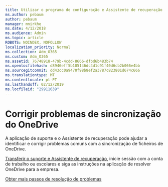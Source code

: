 ```yaml
---
title: Utilizar o programa de configuração e Assistente de recuperação para OneDrive para a empresa de resolução de problemas
ms.author: pebaum
author: pebaum
manager: mnirkhe
ms.date: 4/12/2018
ms.audience: Admin
ms.topic: article
ROBOTS: NOINDEX, NOFOLLOW
localization_priority: Normal
ms.collection: Adm_O365
ms.custom: Adm_O365
ms.assetid: 76748918-479b-4cdd-8666-dfbd6b483b74
ms.openlocfilehash: d8946eff5b105146dc4d1c91f40d6cb2b066e4bb
ms.sourcegitcommit: dd43cc0a9470f98b8ef2a3787c823801d674c666
ms.translationtype: MT
ms.contentlocale: pt-PT
ms.lasthandoff: 02/12/2019
ms.locfileid: "29911639"
---
```

# <a name="fix-onedrive-sync-problems"></a>Corrigir problemas de sincronização do OneDrive

A aplicação de suporte e o Assistente de recuperação pode ajudar a identificar e corrigir problemas comuns com a sincronização de ficheiros de OneDrive. 
  
[Transferir o suporte e Assistente de recuperação](https://aka.ms/sara), inicie sessão com a conta de trabalho ou escolares e siga as instruções na aplicação de resolver OneDrive para a empresa. 
  
[Obter mais passos de resolução de problemas](https://go.microsoft.com/fwlink/?linkid=872097)
  

